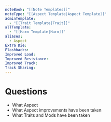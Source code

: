 ```yaml
---
noteBook: "[[Note Templates]]"
noteType: "[[Aspect Template|Aspect Template]]"
adminTemplate:
  - "[[Trait Template|Trait]]"
allTemplate:
  - "[[Harm Template|Harm]]"
aliases:
  - Aspect
Extra Die: 
Flashbacks: 
Improved Load: 
Improved Resistance: 
Improved Track: 
Track Sharing:
---
```

# Questions
- What Aspect
- What Aspect improvements have been taken
- What Traits and Mods have been taken